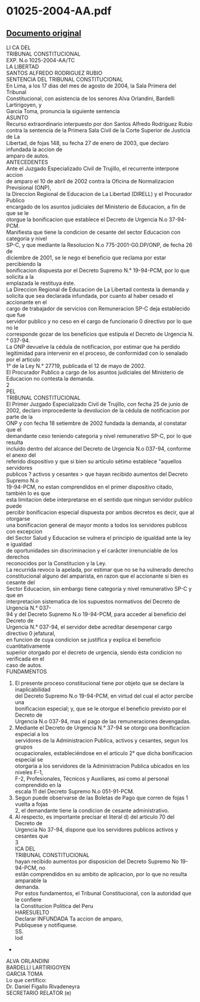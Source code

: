 
01025-2004-AA.pdf
=================
  
[Documento original](https://tc.gob.pe/jurisprudencia/2005/01025-2004-AA.pdf)  
---  
LI CA DEL  
TRIBUNAL CONSTITUCIONAL  
EXP. N.o 1025-2004-AA/TC  
LA LIBERTAD  
SANTOS ALFREDO RODRIGUEZ RUBIO  
SENTENCIA DEL TRIBUNAL CONSTITUCIONAL  
En Lima, a los 17 dias del mes de agosto de 2004, la Sala Primera del Tribunal  
Constitucional, con asistencia de los senores Alva Orlandini, Bardelli Lartirigoyen, y  
Garcia Toma, pronuncia la siguiente sentencia  
ASUNTO  
Recurso extraordinario interpuesto por don Santos Alfredo Rodriguez Rubio  
contra la sentencia de la Primera Sala Civil de la Corte Superior de Justicia de La  
Libertad, de fojas 148, su fecha 27 de enero de 2003, que declaro infundada la accion de  
amparo de autos.  
ANTECEDENTES  
Ante el Juzgado Especializado Civil de Trujillo, el recurrente interpone accion  
de amparo el 10 de abril de 2002 contra la Oficina de Normalizacion Previsional (ONP),  
la Direccion Regional de Educacion de La Libertad (DIRELL) y el Procurador Publico  
encargado de los asuntos judiciales del Ministerio de Educacion, a fin de que se le  
otorgue la bonificacion que establece el Decreto de Urgencia N.o 37-94-PCM.  
Manifiesta que tiene la condicion de cesante del sector Educacion con categoria y nivel  
SP-C, y que mediante la Resolucion N.o 775-2001-G0.DP/ONP, de fecha 26 de  
diciembre de 2001, se le nego el beneficio que reclama por estar percibiendo la  
bonificacion dispuesta por el Decreto Supremo N.° 19-94-PCM, por lo que solicita a la  
emplazada le restituya éste.  
La Direccion Regional de Educacion de La Libertad contesta la demanda y  
solicita que sea declarada infundada, por cuanto al haber cesado el accionante en el  
cargo de trabajador de servicios con Remuneracion SP-C deja establecido que fue  
servidor publico y no ceso en el cargo de funcionario 0 directivo por lo que no le  
corresponde gozar de los beneficios que estipula el Decreto de Urgencia N.° 037-94.  
La ONP devuelve la cédula de notificacion, por estimar que ha perdido  
legitimidad para intervenir en el proceso, de conformidad con lo senalado por el articulo  
1° de la Ley N.° 27719, publicada el 12 de mayo de 2002.  
El Procurador Publico a cargo de los asuntos judiciales del Ministerio de  
Educacion no contesta la demanda.  
2  
PEL  
TRIBUNAL CONSTITUCIONAL  
El Primer Juzgado Especializado Civil de Trujillo, con fecha 25 de junio de  
2002, declaro improcedente la devolucion de la cédula de notificacion por parte de la  
ONP y con fecha 18 setiembre de 2002 fundada la demanda, al constatar que el  
demandante ceso teniendo categoria y nivel remunerativo SP-C, por lo que resulta  
incluido dentro del alcance del Decreto de Urgencia N.o 037-94, conforme el anexo del  
referido dispositivo y que si bien su articulo sétimo establece "aquellos servidores  
publicos ? activos y cesantes > que hayan recibido aumentos del Decreto Supremo N.o  
19-94-PCM, no estan comprendidos en el primer dispositivo citado, también lo es que  
esta limitacion debe interpretarse en el sentido que ningun servidor publico puede  
percibir bonificacion especial dispuesta por ambos decretos es decir, que al otorgarse  
una bonificacion general de mayor monto a todos los servidores publicos con excepcion  
del Sector Salud y Educacion se vulnera el principio de igualdad ante la ley e igualdad  
de oportunidades sin discriminacion y el carâcter irrenunciable de los derechos  
reconocidos por la Constitucion y la Ley.  
La recurrida revoco la apelada, por estimar que no se ha vulnerado derecho  
constitucional alguno del amparista, en razon que el accionante si bien es cesante del  
Sector Educacion, sin embargo tiene categoria y nivel remunerativo SP-C y que en  
interpretacion sistematica de los supuestos normativos del Decreto de Urgencia N.° 037-  
94 y del Decreto Supremo N.o 19-94-PCM, para acceder al beneficio del Decreto de  
Urgencia N.° 037-94, el servidor debe acreditar desempenar cargo directivo 0 jefatural,  
en funcion de cuya condicion se justifica y explica el beneficio cuantitativamente  
superior otorgado por el decreto de urgencia, siendo ésta condicion no verificada en el  
caso de autos.  
FUNDAMENTOS  
1. El presente proceso constitucional tiene por objeto que se declare la inaplicabilidad  
del Decreto Supremo N.o 19-94-PCM, en virtud del cual el actor percibe una  
bonificacion especial; y, que se le otorgue el beneficio previsto por el Decreto de  
Urgencia N.o 037-94, mas el pago de las remuneraciones devengadas.  
2. Mediante el Decreto de Urgencia N.° 37-94 se otorgo una bonificacion especial a los  
servidores de la Administracion Publica, activos y cesantes, segun los grupos  
ocupacionales, estableciéndose en el articulo 2° que dicha bonificacion especial se  
otorgaria a los servidores de la Administracion Publica ubicados en los niveles F-1,  
F-2, Profesionales, Técnicos y Auxiliares, asi como al personal comprendido en la  
escala 11 del Decreto Supremo N.o 051-91-PCM.  
3. Segun puede observarse de las Boletas de Pago que corren de fojas 1 vuelta a fojas  
2, el demandante tiene la condicion de cesante administrativo.  
4. Al respecto, es importante precisar el literal d) del articulo 70 del Decreto de  
Urgencia No 37-94, dispone que los servidores publicos activos y cesantes que  
3  
ICA DEL  
TRIBUNAL CONSTITUCIONAL  
hayan recibido aumentos por disposicion del Decreto Supremo No 19-94-PCM, no  
estân comprendidos en su ambito de aplicacion, por lo que no resulta amparable la  
demanda.  
Por estos fundamentos, el Tribunal Constitucional, con la autoridad que le confiere  
la Constitucion Politica del Peru  
HARESUELTO  
Declarar INFUNDADA Ta accion de amparo,  
Publiquese y notifiquese.  
SS.  
lod  
-  
ALVA ORLANDINI  
BARDELLI LARTIRIGOYEN  
GARCIA TOMA  
Lo que certifico:  
Dr. Daniel Figallo Rivadeneyra  
SECRETARIO RELATOR (e)